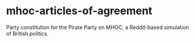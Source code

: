 # mhoc-articles-of-agreement
Party constitution for the Pirate Party on MHOC, a Reddit-based simulation of British politics.
